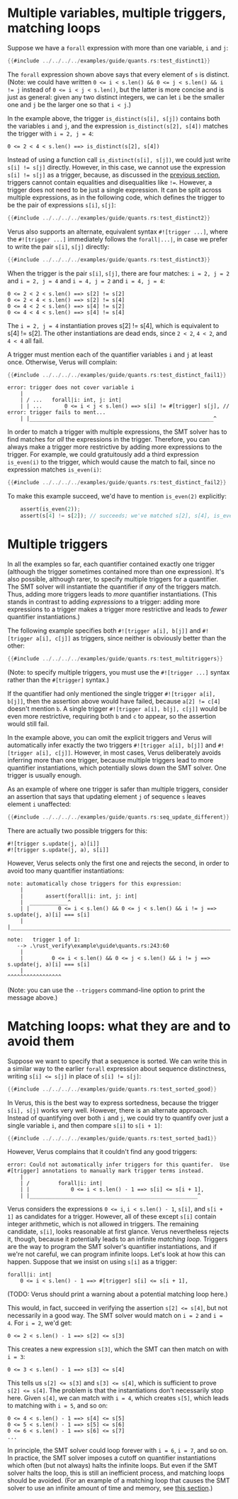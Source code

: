 # Multiple variables, multiple triggers, matching loops

Suppose we have a `forall` expression with more than one variable, `i` and `j`:

```rust
{{#include ../../../../examples/guide/quants.rs:test_distinct1}}
```

The `forall` expression shown above says that every element of `s` is distinct.
(Note: we could have written
`0 <= i < s.len() && 0 <= j < s.len() && i != j`
instead of
`0 <= i < j < s.len()`,
but the latter is more concise and is just as general:
given any two distinct integers, we can let `i` be the smaller one
and `j` be the larger one so that `i < j`.)

In the example above, the trigger `is_distinct(s[i], s[j])`
contains both the variables `i` and `j`,
and the expression `is_distinct(s[2], s[4])` matches the trigger with `i = 2, j = 4`:

```
0 <= 2 < 4 < s.len() ==> is_distinct(s[2], s[4])
```

Instead of using a function call `is_distinct(s[i], s[j])`,
we could just write `s[i] != s[j]` directly.
However, in this case, we cannot use the expression `s[i] != s[j]` as a trigger,
because, as discussed in the [previous section](./forall.md),
triggers cannot contain equalities and disequalities like `!=`.
However, a trigger does not need to be just a single expression.
It can be split across multiple expressions,
as in the following code, which defines the trigger to be the pair of expressions
`s[i]`, `s[j]`:

```rust
{{#include ../../../../examples/guide/quants.rs:test_distinct2}}
```

Verus also supports an alternate, equivalent syntax `#![trigger ...]`,
where the `#![trigger ...]` immediately follows the `forall|...|`,
in case we prefer to write the pair `s[i]`, `s[j]` directly:

```rust
{{#include ../../../../examples/guide/quants.rs:test_distinct3}}
```

When the trigger is the pair `s[i]`, `s[j]`,
there are four matches: `i = 2, j = 2` and `i = 2, j = 4` and `i = 4, j = 2` and `i = 4, j = 4`:

```
0 <= 2 < 2 < s.len() ==> s[2] != s[2]
0 <= 2 < 4 < s.len() ==> s[2] != s[4]
0 <= 4 < 2 < s.len() ==> s[4] != s[2]
0 <= 4 < 4 < s.len() ==> s[4] != s[4]
```

The `i = 2, j = 4` instantiation proves s[2] != s[4],
which is equivalent to s[4] != s[2].
The other instantiations are dead ends, since `2 < 2`, `4 < 2`, and `4 < 4` all fail.

A trigger must mention each of the quantifier variables `i` and `j` at least once.
Otherwise, Verus will complain:

```rust
{{#include ../../../../examples/guide/quants.rs:test_distinct_fail1}}
```
```
error: trigger does not cover variable i
    |
    | / ...   forall|i: int, j: int|
    | | ...       0 <= i < j < s.len() ==> s[i] != #[trigger] s[j], // error: trigger fails to ment...
    | |__________________________________________________________^
```

In order to match a trigger with multiple expressions,
the SMT solver has to find matches for *all* the expressions in the trigger.
Therefore,
you can always make a trigger more restrictive by adding more expressions to the trigger.
For example, we could gratuitously add a third expression `is_even(i)`
to the trigger, which would cause the match to fail,
since no expression matches `is_even(i)`:

```rust
{{#include ../../../../examples/guide/quants.rs:test_distinct_fail2}}
```

To make this example succeed, we'd have to mention `is_even(2)` explicitly:
```rust
    assert(is_even(2));
    assert(s[4] != s[2]); // succeeds; we've matched s[2], s[4], is_even(2)
```

# Multiple triggers

In all the examples so far,
each quantifier contained exactly one trigger
(although the trigger sometimes contained more than one expression).
It's also possible, although rarer,
to specify multiple triggers for a quantifier.
The SMT solver will instantiate the quantifier if *any* of the triggers match.
Thus, adding more triggers leads to *more* quantifier instantiations.
(This stands in contrast to adding *expressions* to a trigger:
adding more expressions to a trigger makes a trigger more restrictive
and leads to *fewer* quantifier instantiations.)

The following example specifies both `#![trigger a[i], b[j]]` and `#![trigger a[i], c[j]]`
as triggers, since neither is obviously better than the other:

```rust
{{#include ../../../../examples/guide/quants.rs:test_multitriggers}}
```

(Note: to specify multiple triggers, you must use the `#![trigger ...]` syntax
rather than the `#[trigger]` syntax.)

If the quantifier had only mentioned the single trigger `#![trigger a[i], b[j]]`,
then the assertion above would have failed, because `a[2] != c[4]` doesn't mention `b`.
A single trigger `#![trigger a[i], b[j], c[j]]` would be even more restrictive,
requiring both `b` and `c` to appear, so the assertion would still fail.

In the example above, you can omit the explicit triggers and
Verus will automatically infer exactly the two triggers
`#![trigger a[i], b[j]]` and `#![trigger a[i], c[j]]`.
However, in most cases, Verus deliberately avoids inferring more than one trigger,
because multiple triggers lead to more quantifier instantiations,
which potentially slows down the SMT solver.
One trigger is usually enough.

As an example of where one trigger is safer than multiple triggers,
consider an assertion that says that updating element `j`
of sequence `s` leaves element `i` unaffected:

```rust
{{#include ../../../../examples/guide/quants.rs:seq_update_different}}
```

There are actually two possible triggers for this:

```
#![trigger s.update(j, a)[i]]
#![trigger s.update(j, a), s[i]]
```

However, Verus selects only the first one and rejects the second,
in order to avoid too many quantifier instantiations:

```
note: automatically chose triggers for this expression:
    |
    |       assert(forall|i: int, j: int|
    |  ____________^
    | |         0 <= i < s.len() && 0 <= j < s.len() && i != j ==> s.update(j, a)[i] === s[i]
    | |_____________________________________________________________________________________^

note:   trigger 1 of 1:
   --> .\rust_verify\example\guide\quants.rs:243:60
    |
    |         0 <= i < s.len() && 0 <= j < s.len() && i != j ==> s.update(j, a)[i] === s[i]
    |                                                            ^^^^^^^^^^^^^^^^^
```

(Note: you can use the `--triggers` command-line option to print the message above.)

# Matching loops: what they are and to avoid them

Suppose we want to specify that a sequence is sorted.
We can write this in a similar way to the earlier `forall` expression
about sequence distinctness,
writing `s[i] <= s[j]` in place of `s[i] != s[j]`:

```rust
{{#include ../../../../examples/guide/quants.rs:test_sorted_good}}
```

In Verus, this is the best way to express sortedness,
because the trigger `s[i], s[j]` works very well.
However, there is an alternate approach.
Instead of quantifying over both `i` and `j`,
we could try to quantify over just a single variable `i`,
and then compare `s[i]` to `s[i + 1]`:

```rust
{{#include ../../../../examples/guide/quants.rs:test_sorted_bad1}}
```

However, Verus complains that it couldn't find any good triggers:

```
error: Could not automatically infer triggers for this quantifer.  Use #[trigger] annotations to manually mark trigger terms instead.
    |
    | /         forall|i: int|
    | |             0 <= i < s.len() - 1 ==> s[i] <= s[i + 1],
    | |_____________________________________________________^
```

Verus considers the expressions `0 <= i`, `i < s.len() - 1`, `s[i]`, and `s[i + 1]`
as candidates for a trigger.
However, all of these except `s[i]` contain integer arithmetic, which is not allowed in triggers.
The remaining candidate, `s[i]`, looks reasonable at first glance.
Verus nevertheless rejects it, though, because it potentially leads to an infinite *matching loop*.
Triggers are the way to program the SMT solver's quantifier instantiations,
and if we're not careful, we can program infinite loops.
Let's look at how this can happen.
Suppose that we insist on using `s[i]` as a trigger:

```
forall|i: int|
    0 <= i < s.len() - 1 ==> #[trigger] s[i] <= s[i + 1],
```

(TODO: Verus should print a warning about a potential matching loop here.)

This would, in fact, succeed in verifying the assertion `s[2] <= s[4]`,
but not necessarily in a good way.
The SMT solver would match on `i = 2` and `i = 4`.
For `i = 2`, we'd get:

```
0 <= 2 < s.len() - 1 ==> s[2] <= s[3]
```

This creates a new expression `s[3]`, which the SMT can then match on with `i = 3`:

```
0 <= 3 < s.len() - 1 ==> s[3] <= s[4]
```

This tells us `s[2] <= s[3]` and `s[3] <= s[4]`,
which is sufficient to prove `s[2] <= s[4]`.
The problem is that the instantiations don't necessarily stop here.
Given `s[4]`, we can match with `i = 4`, which creates `s[5]`,
which leads to matching with `i = 5`, and so on:

```
0 <= 4 < s.len() - 1 ==> s[4] <= s[5]
0 <= 5 < s.len() - 1 ==> s[5] <= s[6]
0 <= 6 < s.len() - 1 ==> s[6] <= s[7]
...
```

In principle, the SMT solver could loop forever with `i = 6`, `i = 7`, and so on.
In practice, the SMT solver imposes a cutoff on quantifier instantiations which often
(but not always) halts the infinite loops.
But even if the SMT solver halts the loop,
this is still an inefficient process,
and matching loops should be avoided.
(For an example of a matching loop that causes the SMT solver to use an infinite
amount of time and memory, see [this section](./profiling.md).)
